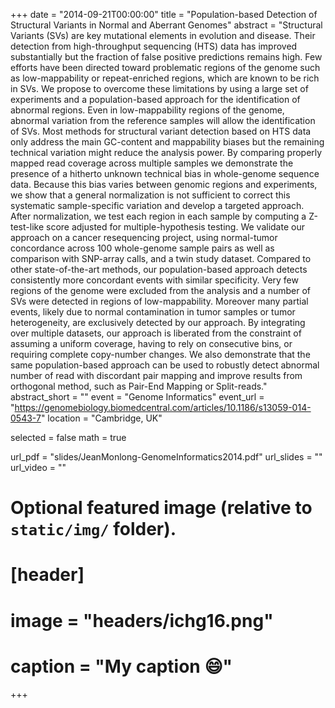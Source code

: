 +++
date = "2014-09-21T00:00:00"
title = "Population-based Detection of Structural Variants in Normal and Aberrant Genomes"
abstract = "Structural Variants (SVs) are key mutational elements in evolution and disease. Their detection from high-throughput sequencing (HTS) data has improved substantially but the fraction of false positive predictions remains high. Few efforts have been directed toward problematic regions of the genome such as low-mappability or repeat-enriched regions, which are known to be rich in SVs. We propose to overcome these limitations by using a large set of experiments and a population-based approach for the identification of abnormal regions. Even in low-mappability regions of the genome, abnormal variation from the reference samples will allow the identification of SVs. Most methods for structural variant detection based on HTS data only address the main GC-content and mappability biases but the remaining technical variation might reduce the analysis power. By comparing properly mapped read coverage across multiple samples we demonstrate the presence of a hitherto unknown technical bias in whole-genome sequence data. Because this bias varies between genomic regions and experiments, we show that a general normalization is not sufficient to correct this systematic sample-specific variation and develop a targeted approach. After normalization, we test each region in each sample by computing a Z-test-like score adjusted for multiple-hypothesis testing. We validate our approach on a cancer resequencing project, using normal-tumor concordance across 100 whole-genome sample pairs as well as comparison with SNP-array calls, and a twin study dataset. Compared to other state-of-the-art methods, our population-based approach detects consistently more concordant events with similar specificity. Very few regions of the genome were excluded from the analysis and a number of SVs were detected in regions of low-mappability. Moreover many partial events, likely due to normal contamination in tumor samples or tumor heterogeneity, are exclusively detected by our approach. By integrating over multiple datasets, our approach is liberated from the constraint of assuming a uniform coverage, having to rely on consecutive bins, or requiring complete copy-number changes. We also demonstrate that the same population-based approach can be used to robustly detect abnormal number of read with discordant pair mapping and improve results from orthogonal method, such as Pair-End Mapping or Split-reads."
abstract_short = ""
event = "Genome Informatics"
event_url = "https://genomebiology.biomedcentral.com/articles/10.1186/s13059-014-0543-7"
location = "Cambridge, UK"

selected = false
math = true

url_pdf = "slides/JeanMonlong-GenomeInformatics2014.pdf"
url_slides = ""
url_video = ""

# Optional featured image (relative to `static/img/` folder).
# [header]
# image = "headers/ichg16.png"
# caption = "My caption :smile:"

+++

